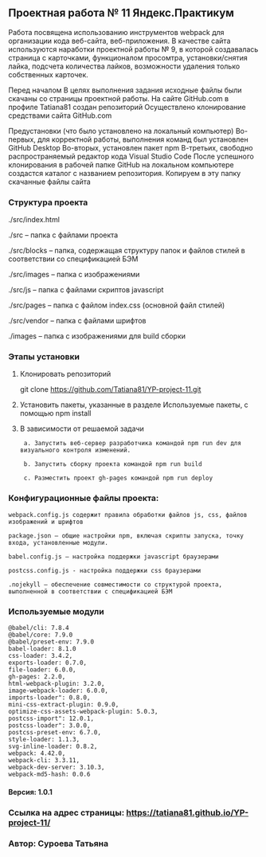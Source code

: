 ## Проектная работа № 11 Яндекс.Практикум

Работа посвящена использованию инструментов webpack для организации кода веб-сайта, веб-приложения. В качестве сайта используются наработки проектной работы № 9, в которой создавалась страница с карточками, функционалом просомтра, установки/снятия лайка, подсчета количества лайков, возможности удаления только собственных карточек.

Перед началом В целях выполнения задания исходные файлы были скачаны со страницы проектной работы. На сайте GitHub.com в профиле Tatiana81 создан репозиторий Осуществлено клонирование средствами сайта GitHub.com

Предустановки (что было установлено на локальный компьютер) Во-первых, для корректной работы, выполнения команд был установлен GitHub Desktop Во-вторых, установлен пакет npm В-третьих, свободно распространяемый редактор кода Visual Studio Code После успешного клонирования в рабочей папке GitHub на локальном компьютере создастся каталог с названием репозитория. Копируем в эту папку скачанные файлы сайта

### Структура проекта

./src/index.html

./src – папка с файлами проекта

./src/blocks – папка, содержащая структуру папок и файлов стилей в соответствии со спецификацией БЭМ

./src/images – папка с изображениями

./src/js – папка с файлами скриптов javascript

./src/pages – папка с файлом index.css (основной файл стилей)

./src/vendor – папка с файлами шрифтов

./images – папка с изображениями для build сборки


### Этапы установки

1. Клонировать репозиторий 

    git clone https://github.com/Tatiana81/YP-project-11.git

2. Установить пакеты, указанные в разделе Используемые пакеты, с помощью npm install

3. В зависимости от решаемой задачи

        a. Запустить веб-сервер разработчика командой npm run dev для визуального контроля изменений.

        b. Запустить сборку проекта командой npm run build

        c. Разместить проект gh-pages командой npm run deploy


### Конфигурационные файлы проекта:

    webpack.config.js содержит правила обработки файлов js, css, файлов изображений и шрифтов

    package.json – общие настройки npm, включая скрипты запуска, точку входа, установленные модули.

    babel.config.js – настройка поддержки javascript браузерами

    postcss.config.js - настройка поддержки css браузерами

    .nojekyll – обеспечение совместимости со структурой проекта, выполненной в соответствии с спецификацией БЭМ

### Используемые модули
    @babel/cli: 7.8.4
    @babel/core: 7.9.0
    @babel/preset-env: 7.9.0
    babel-loader: 8.1.0
    css-loader: 3.4.2, 
    exports-loader: 0.7.0, 
    file-loader: 6.0.0, 
    gh-pages: 2.2.0, 
    html-webpack-plugin: 3.2.0, 
    image-webpack-loader: 6.0.0, 
    imports-loader": 0.8.0, 
    mini-css-extract-plugin: 0.9.0, 
    optimize-css-assets-webpack-plugin: 5.0.3, 
    postcss-import": 12.0.1, 
    postcss-loader": 3.0.0, 
    postcss-preset-env: 6.7.0, 
    style-loader: 1.1.3, 
    svg-inline-loader: 0.8.2, 
    webpack: 4.42.0, 
    webpack-cli: 3.3.11, 
    webpack-dev-server: 3.10.3, 
    webpack-md5-hash: 0.0.6

#### Версия: 1.0.1

### Ссылка на адрес страницы: https://tatiana81.github.io/YP-project-11/

### Автор: Суроева Татьяна
